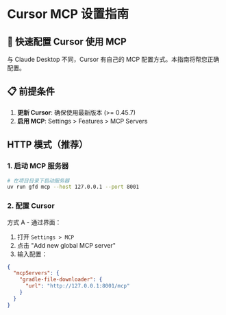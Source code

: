 # Cursor MCP 设置指南

## 🎯 快速配置 Cursor 使用 MCP

与 Claude Desktop 不同，Cursor 有自己的 MCP 配置方式。本指南将帮您正确配置。

## 📋 前提条件

1. **更新 Cursor**: 确保使用最新版本 (>= 0.45.7)
2. **启用 MCP**: Settings > Features > MCP Servers

## HTTP 模式（推荐）

### 1. 启动 MCP 服务器
```bash
# 在项目目录下启动服务器
uv run gfd mcp --host 127.0.0.1 --port 8001
```

### 2. 配置 Cursor
方式 A - 通过界面：
1. 打开 `Settings > MCP`
2. 点击 "Add new global MCP server"
3. 输入配置：
```json
{
  "mcpServers": {
    "gradle-file-downloader": {
      "url": "http://127.0.0.1:8001/mcp"
    }
  }
}
```